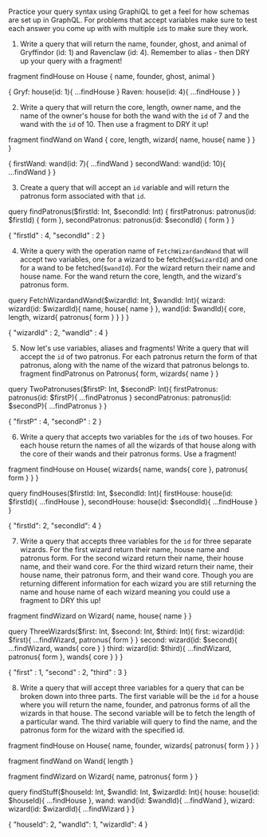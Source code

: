 Practice your query syntax using GraphiQL to get a feel for how schemas are set up in GraphQL. For problems that accept variables make sure to test each answer you come up with with multiple `id`s to make sure they work.

1. Write a query that will return the name, founder, ghost, and animal of Gryffindor (id: 1) and Ravenclaw (id: 4). Remember to alias - then DRY up your query with a fragment!

fragment findHouse on House {
  name,
  founder,
  ghost,
  animal
}

{
  Gryf: house(id: 1){
    ...findHouse
  }
  Raven: house(id: 4){
    ...findHouse
  }
}

2. Write a query that will return the core, length, owner name, and the name of the owner's house for both the wand with the `id` of 7 and the wand with the `id` of 10. Then use a fragment to DRY it up!

fragment findWand on Wand {
  core,
  length,
  wizard{
    name,
    house{
      name
    }
  }
}

{
  firstWand: wand(id: 7){
    ...findWand
  }
  secondWand: wand(id: 10){
    ...findWand
  }
}

3. Create a query that will accept an `id` variable and will return the patronus form associated with that `id`.

query findPatronus($firstId: Int, $secondId: Int) {
  firstPatronus: patronus(id: $firstId) {
    form
  },
  secondPatronus: patronus(id: $secondId) {
    form
  }
}

{
  "firstId" : 4,
  "secondId" : 2
}

4. Write a query with the operation name of `FetchWizardandWand` that will accept two variables, one for a wizard to be fetched(`$wizardId`) and one for a wand to be fetched(`$wandId`). For the wizard return their name and house name. For the wand return the core, length, and the wizard's patronus form.

query FetchWizardandWand($wizardId: Int, $wandId: Int){
  wizard: wizard(id: $wizardId){
    name,
    house{
      name
    }
  },
  wand(id: $wandId){
    core,
    length,
    wizard{
      patronus{
        form
      }
    }
  }
}

{
  "wizardId" : 2,
  "wandId" : 4
}

5. Now let's use variables, aliases and fragments! Write a query that will accept the `id` of two patronus. For each patronus return the form of that patronus, along with the name of the wizard that patronus belongs to.
fragment findPatronus on Patronus{
  form,
  wizards{
    name
  }
}

query TwoPatronuses($firstP: Int, $secondP: Int){
  firstPatronus: patronus(id: $firstP){
    ...findPatronus
  }
  secondPatronus: patronus(id: $secondP){
    ...findPatronus
  }
}

{
  "firstP" : 4,
  "secondP" : 2
}

6. Write a query that accepts two variables for the `id`s of two houses. For each house return the names of all the wizards of that house along with the core of their wands and their patronus forms. Use a fragment!

fragment findHouse on House{
  wizards{
    name,
    wands{
      core
    },
    patronus{
      form
    }
  }
}

query findHouses($firstId: Int, $secondId: Int){
  firstHouse: house(id: $firstId){
    ...findHouse
  },
  secondHouse: house(id: $secondId){
    ...findHouse
  }
}

{
  "firstId": 2,
  "secondId": 4
}

7. Write a query that accepts three variables for the `id` for three separate wizards. For the first wizard return their name, house name and patronus form. For the second wizard return their name, their house name, and their wand core. For the third wizard return their name, their house name, their patronus form, and their wand core. Though you are returning different information for each wizard you are still returning the name and house name of each wizard meaning you could use a fragment to DRY this up!

fragment findWizard on Wizard{
  name,
  house{
    name
  }
}

query ThreeWizards($first: Int, $second: Int, $third: Int){
  first: wizard(id: $first){
    ...findWizard,
    patronus{
      form
    }
  }
  second: wizard(id: $second){
    ...findWizard,
    wands{
      core
    }
  }
  third: wizard(id: $third){
    ...findWizard,
    patronus{
      form
    },
    wands{
      core
    }
  }
}

{
  "first" : 1,
  "second" : 2,
  "third" : 3
}

8. Write a query that will accept three variables for a query that can be broken down into three parts. The first variable will be the `id` for a house where you will return the name, founder, and patronus forms of all the wizards in that house. The second variable will be to fetch the length of a particular wand. The third variable will query to find the name, and the patronus form for the wizard with the specified id.

fragment findHouse on House{
  name,
  founder,
  wizards{
    patronus{
      form
    }
  }
}

fragment findWand on Wand{
  length
}

fragment findWizard on Wizard{
  name,
  patronus{
    form
  }
}

query findStuff($houseId: Int, $wandId: Int, $wizardId: Int){
  house: house(id: $houseId){
    ...findHouse
  },
  wand: wand(id: $wandId){
    ...findWand
  },
  wizard: wizard(id: $wizardId){
    ...findWizard
  }
}

{
  "houseId": 2,
  "wandId": 1,
  "wizardId": 4
}
